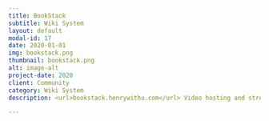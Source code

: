 ```yaml
---
title: BookStack
subtitle: Wiki System
layout: default
modal-id: 17
date: 2020-01-01
img: bookstack.png
thumbnail: bookstack.png
alt: image-alt
project-date: 2020
client: Community
category: Wiki System
description: <url>bookstack.henrywithu.com</url> Video hosting and streaming.

---
```

